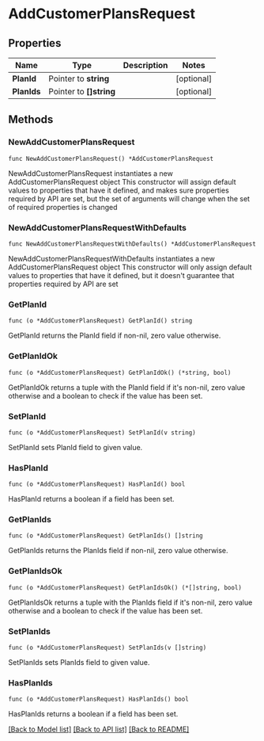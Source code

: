 # AddCustomerPlansRequest

## Properties

Name | Type | Description | Notes
------------ | ------------- | ------------- | -------------
**PlanId** | Pointer to **string** |  | [optional] 
**PlanIds** | Pointer to **[]string** |  | [optional] 

## Methods

### NewAddCustomerPlansRequest

`func NewAddCustomerPlansRequest() *AddCustomerPlansRequest`

NewAddCustomerPlansRequest instantiates a new AddCustomerPlansRequest object
This constructor will assign default values to properties that have it defined,
and makes sure properties required by API are set, but the set of arguments
will change when the set of required properties is changed

### NewAddCustomerPlansRequestWithDefaults

`func NewAddCustomerPlansRequestWithDefaults() *AddCustomerPlansRequest`

NewAddCustomerPlansRequestWithDefaults instantiates a new AddCustomerPlansRequest object
This constructor will only assign default values to properties that have it defined,
but it doesn't guarantee that properties required by API are set

### GetPlanId

`func (o *AddCustomerPlansRequest) GetPlanId() string`

GetPlanId returns the PlanId field if non-nil, zero value otherwise.

### GetPlanIdOk

`func (o *AddCustomerPlansRequest) GetPlanIdOk() (*string, bool)`

GetPlanIdOk returns a tuple with the PlanId field if it's non-nil, zero value otherwise
and a boolean to check if the value has been set.

### SetPlanId

`func (o *AddCustomerPlansRequest) SetPlanId(v string)`

SetPlanId sets PlanId field to given value.

### HasPlanId

`func (o *AddCustomerPlansRequest) HasPlanId() bool`

HasPlanId returns a boolean if a field has been set.

### GetPlanIds

`func (o *AddCustomerPlansRequest) GetPlanIds() []string`

GetPlanIds returns the PlanIds field if non-nil, zero value otherwise.

### GetPlanIdsOk

`func (o *AddCustomerPlansRequest) GetPlanIdsOk() (*[]string, bool)`

GetPlanIdsOk returns a tuple with the PlanIds field if it's non-nil, zero value otherwise
and a boolean to check if the value has been set.

### SetPlanIds

`func (o *AddCustomerPlansRequest) SetPlanIds(v []string)`

SetPlanIds sets PlanIds field to given value.

### HasPlanIds

`func (o *AddCustomerPlansRequest) HasPlanIds() bool`

HasPlanIds returns a boolean if a field has been set.


[[Back to Model list]](../README.md#documentation-for-models) [[Back to API list]](../README.md#documentation-for-api-endpoints) [[Back to README]](../README.md)


